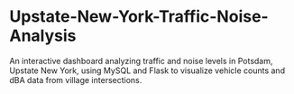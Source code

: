 # Upstate-New-York-Traffic-Noise-Analysis
An interactive dashboard analyzing traffic and noise levels in Potsdam, Upstate New York, using MySQL and Flask to visualize vehicle counts and dBA data from village intersections.
